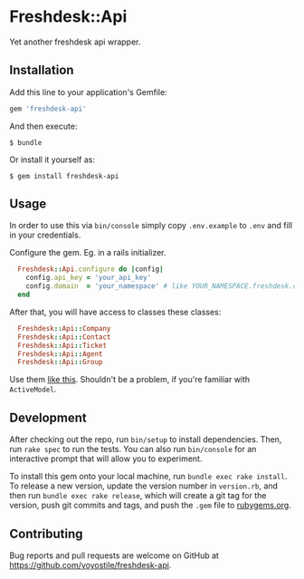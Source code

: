 # Freshdesk::Api

Yet another freshdesk api wrapper.

## Installation

Add this line to your application's Gemfile:

```ruby
gem 'freshdesk-api'
```

And then execute:

    $ bundle

Or install it yourself as:

    $ gem install freshdesk-api

## Usage

In order to use this via `bin/console` simply copy `.env.example` to `.env` and fill in your credentials.

Configure the gem. Eg. in a rails initializer.

```ruby
  Freshdesk::Api.configure do |config|
    config.api_key = 'your_api_key'
    config.domain  = 'your_namespace' # like YOUR_NAMESPACE.freshdesk.com
  end
```

After that, you will have access to classes these classes:

```ruby
  Freshdesk::Api::Company
  Freshdesk::Api::Contact
  Freshdesk::Api::Ticket
  Freshdesk::Api::Agent
  Freshdesk::Api::Group
```

Use them [like this](https://github.com/rails/activeresource#find). Shouldn't be a problem, if you're familiar with `ActiveModel`.

## Development

After checking out the repo, run `bin/setup` to install dependencies. Then, run `rake spec` to run the tests. You can also run `bin/console` for an interactive prompt that will allow you to experiment.

To install this gem onto your local machine, run `bundle exec rake install`. To release a new version, update the version number in `version.rb`, and then run `bundle exec rake release`, which will create a git tag for the version, push git commits and tags, and push the `.gem` file to [rubygems.org](https://rubygems.org).

## Contributing

Bug reports and pull requests are welcome on GitHub at https://github.com/yoyostile/freshdesk-api.

